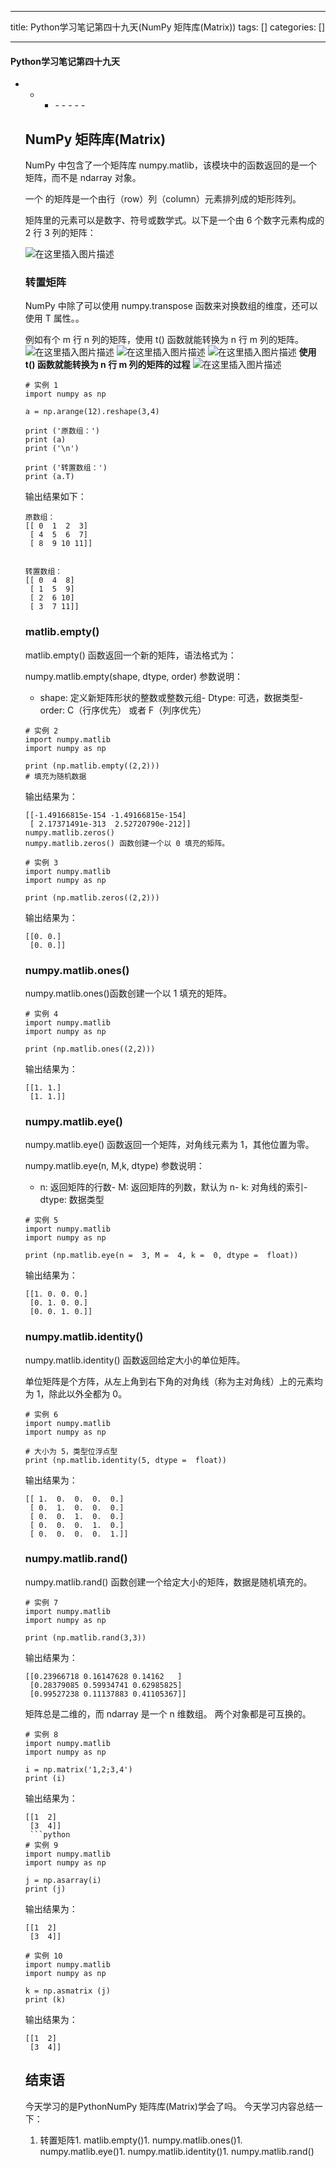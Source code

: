 
--- 
title:  Python学习笔记第四十九天(NumPy 矩阵库(Matrix)) 
tags: []
categories: [] 

---


#### Python学习笔记第四十九天
- - <ul><li>- - - - - 


## NumPy 矩阵库(Matrix)

NumPy 中包含了一个矩阵库 numpy.matlib，该模块中的函数返回的是一个矩阵，而不是 ndarray 对象。

一个 的矩阵是一个由行（row）列（column）元素排列成的矩形阵列。

矩阵里的元素可以是数字、符号或数学式。以下是一个由 6 个数字元素构成的 2 行 3 列的矩阵：

<img src="https://img-blog.csdnimg.cn/c94a83e4b66c4fa181cc3a557a5395c3.png" alt="在这里插入图片描述">

### 转置矩阵

NumPy 中除了可以使用 numpy.transpose 函数来对换数组的维度，还可以使用 T 属性。。

例如有个 m 行 n 列的矩阵，使用 t() 函数就能转换为 n 行 m 列的矩阵。 <img src="https://img-blog.csdnimg.cn/6830569243914ee0ad785608d4dc452c.png" alt="在这里插入图片描述"> <img src="https://img-blog.csdnimg.cn/f60bb459fdd54537ac12a355473dd7b4.png" alt="在这里插入图片描述"> <img src="https://img-blog.csdnimg.cn/5e9d421e5e994ccba27d0956f91b8383.png" alt="在这里插入图片描述"> **使用 t() 函数就能转换为 n 行 m 列的矩阵的过程** <img src="https://img-blog.csdnimg.cn/6f80dcb8b3f24832b3949390422f83ea.png" alt="在这里插入图片描述">

```
# 实例 1
import numpy as np
 
a = np.arange(12).reshape(3,4)
 
print ('原数组：')
print (a)
print ('\n')
 
print ('转置数组：')
print (a.T)

```

输出结果如下：

```
原数组：
[[ 0  1  2  3]
 [ 4  5  6  7]
 [ 8  9 10 11]]


转置数组：
[[ 0  4  8]
 [ 1  5  9]
 [ 2  6 10]
 [ 3  7 11]]

```

### matlib.empty()

matlib.empty() 函数返回一个新的矩阵，语法格式为：

numpy.matlib.empty(shape, dtype, order) 参数说明：
- shape: 定义新矩阵形状的整数或整数元组- Dtype: 可选，数据类型- order: C（行序优先） 或者 F（列序优先）
```
# 实例 2
import numpy.matlib 
import numpy as np
 
print (np.matlib.empty((2,2)))
# 填充为随机数据

```

输出结果为：

```
[[-1.49166815e-154 -1.49166815e-154]
 [ 2.17371491e-313  2.52720790e-212]]
numpy.matlib.zeros()
numpy.matlib.zeros() 函数创建一个以 0 填充的矩阵。

```

```
# 实例 3
import numpy.matlib 
import numpy as np 
 
print (np.matlib.zeros((2,2)))

```

输出结果为：

```
[[0. 0.]
 [0. 0.]]

```

### numpy.matlib.ones()

numpy.matlib.ones()函数创建一个以 1 填充的矩阵。

```
# 实例 4
import numpy.matlib 
import numpy as np 
 
print (np.matlib.ones((2,2)))

```

输出结果为：

```
[[1. 1.]
 [1. 1.]]

```

### numpy.matlib.eye()

numpy.matlib.eye() 函数返回一个矩阵，对角线元素为 1，其他位置为零。

numpy.matlib.eye(n, M,k, dtype) 参数说明：
- n: 返回矩阵的行数- M: 返回矩阵的列数，默认为 n- k: 对角线的索引- dtype: 数据类型
```
# 实例 5
import numpy.matlib 
import numpy as np 
 
print (np.matlib.eye(n =  3, M =  4, k =  0, dtype =  float))

```

输出结果为：

```
[[1. 0. 0. 0.]
 [0. 1. 0. 0.]
 [0. 0. 1. 0.]]

```

### numpy.matlib.identity()

numpy.matlib.identity() 函数返回给定大小的单位矩阵。

单位矩阵是个方阵，从左上角到右下角的对角线（称为主对角线）上的元素均为 1，除此以外全都为 0。

```
# 实例 6
import numpy.matlib 
import numpy as np 
 
# 大小为 5，类型位浮点型
print (np.matlib.identity(5, dtype =  float))

```

输出结果为：

```
[[ 1.  0.  0.  0.  0.] 
 [ 0.  1.  0.  0.  0.] 
 [ 0.  0.  1.  0.  0.] 
 [ 0.  0.  0.  1.  0.] 
 [ 0.  0.  0.  0.  1.]]

```

### numpy.matlib.rand()

numpy.matlib.rand() 函数创建一个给定大小的矩阵，数据是随机填充的。

```
# 实例 7
import numpy.matlib 
import numpy as np 
 
print (np.matlib.rand(3,3))

```

输出结果为：

```
[[0.23966718 0.16147628 0.14162   ]
 [0.28379085 0.59934741 0.62985825]
 [0.99527238 0.11137883 0.41105367]]

```

矩阵总是二维的，而 ndarray 是一个 n 维数组。 两个对象都是可互换的。

```
# 实例 8
import numpy.matlib 
import numpy as np  
 
i = np.matrix('1,2;3,4')  
print (i)

```

输出结果为：

```
[[1  2] 
 [3  4]]
 ```python
# 实例 9
import numpy.matlib 
import numpy as np  
 
j = np.asarray(i)  
print (j)

```

输出结果为：

```
[[1  2] 
 [3  4]]

```

```
# 实例 10
import numpy.matlib 
import numpy as np  
 
k = np.asmatrix (j)  
print (k)

```

输出结果为：

```
[[1  2] 
 [3  4]]

```

## 结束语

今天学习的是PythonNumPy 矩阵库(Matrix)学会了吗。 今天学习内容总结一下：
1. 转置矩阵1. matlib.empty()1. numpy.matlib.ones()1. numpy.matlib.eye()1. numpy.matlib.identity()1. numpy.matlib.rand()
